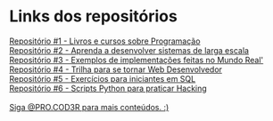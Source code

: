 # Links dos repositórios

<a href="https://github.com/EbookFoundation/free-programming-books" target="_blank">
  Repositório #1 - Livros e cursos sobre Programação
</a>
<br>

<a href="https://github.com/donnemartin/system-design-primer" target="_blank">
  Repositório #2 - Aprenda a desenvolver sistemas de larga escala
</a>
<br>

<a href="https://github.com/gothinkster/realworld" target="_blank">
  Repositório #3 - Exemplos de implementações feitas no Mundo Real'
</a>
<br>

<a href="https://github.com/kamranahmedse/developer-roadmap" target="_blank">
  Repositório #4 - Trilha para se tornar Web Desenvolvedor
</a>
<br>

<a href="https://github.com/WebDevSimplified/Learn-SQL" target="_blank">
  Repositório #5 - Exercícios para iniciantes em SQL
</a>
<br>

<a href="https://github.com/Adastra-thw/pyHacks" target="_blank">
  Repositório #6 - Scripts Python para praticar Hacking
</a>
<br><br>

<a href="https://www.instagram.com/pro.cod3r/" target="_blank">
  Siga @PRO.COD3R para mais conteúdos. :)
</a>
